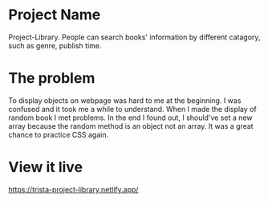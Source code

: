 # Project Name
Project-Library. People can search books' information by different catagory, such as genre, publish time. 

# The problem
To display objects on webpage was hard to me at the beginning. I was confused and it took me a while to understand. 
When I made the display of random book I met problems. In the end I found out, I should've set a new array because the random method is an object not an array. 
It was a great chance to practice CSS again. 

# View it live
https://trista-project-library.netlify.app/